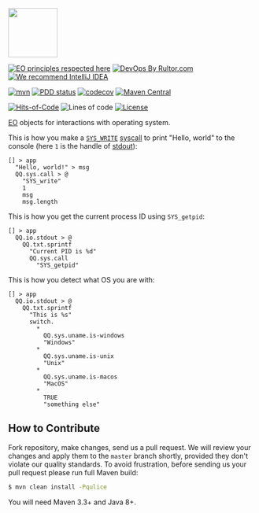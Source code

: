 <img src="https://www.yegor256.com/images/books/elegant-objects/cactus.svg" height="100px" />

[![EO principles respected here](https://www.elegantobjects.org/badge.svg)](https://www.elegantobjects.org)
[![DevOps By Rultor.com](http://www.rultor.com/b/objectionary/eo-sys)](http://www.rultor.com/p/objectionary/eo-sys)
[![We recommend IntelliJ IDEA](https://www.elegantobjects.org/intellij-idea.svg)](https://www.jetbrains.com/idea/)

[![mvn](https://github.com/objectionary/eo-sys/actions/workflows/mvn.yml/badge.svg?branch=master)](https://github.com/objectionary/eo-sys/actions/workflows/mvn.yml)
[![PDD status](http://www.0pdd.com/svg?name=objectionary/eo-sys)](http://www.0pdd.com/p?name=objectionary/eo-sys)
[![codecov](https://codecov.io/gh/objectionary/eo-sys/branch/master/graph/badge.svg)](https://codecov.io/gh/objectionary/eo-sys)
[![Maven Central](https://img.shields.io/maven-central/v/org.eolang/eo-sys.svg)](https://maven-badges.herokuapp.com/maven-central/org.eolang/eo-sys)

[![Hits-of-Code](https://hitsofcode.com/github/objectionary/eo-sys)](https://hitsofcode.com/view/github/objectionary/eo-sys)
![Lines of code](https://img.shields.io/tokei/lines/github/objectionary/eo-sys)
[![License](https://img.shields.io/badge/license-MIT-green.svg)](https://github.com/objectionary/eo-sys/blob/master/LICENSE.txt)

[EO](https://www.eolang.org) objects for interactions with operating system.

This is how you make a [`SYS_WRITE`](https://man7.org/linux/man-pages/man2/write.2.html) 
[syscall](https://man7.org/linux/man-pages/man2/syscall.2.html) 
to print "Hello, world" to the console (here `1` is the handle of 
[stdout](https://en.wikipedia.org/wiki/Standard_streams)):

```
[] > app
  "Hello, world!" > msg
  QQ.sys.call > @
    "SYS_write"
    1
    msg
    msg.length
```

This is how you get the current process ID using `SYS_getpid`:

```
[] > app
  QQ.io.stdout > @
    QQ.txt.sprintf
      "Current PID is %d"
      QQ.sys.call
        "SYS_getpid"
```

This is how you detect what OS you are with:

```
[] > app
  QQ.io.stdout > @
    QQ.txt.sprintf
      "This is %s"
      switch.
        * 
          QQ.sys.uname.is-windows
          "Windows"
        * 
          QQ.sys.uname.is-unix
          "Unix"
        * 
          QQ.sys.uname.is-macos
          "MacOS"
        * 
          TRUE
          "something else"
```

## How to Contribute

Fork repository, make changes, send us a pull request.
We will review your changes and apply them to the `master` branch shortly,
provided they don't violate our quality standards. To avoid frustration,
before sending us your pull request please run full Maven build:

```bash
$ mvn clean install -Pqulice
```

You will need Maven 3.3+ and Java 8+.

